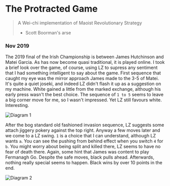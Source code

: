 # The Protracted Game

> A Wei-chi implementation of Maoist Revolutionary Strategy
> - Scott Boorman's arse

### Nov 2019

The 2019 final of the Irish Championship is between James Hutchinson and Matei Garcia. As has now become quasi traditional, it is played online. 
I took a brief look over the game, of course, using LZ to supress any sentiment that I had something intelligent to say about the game.
First sequence that caught my eye was the mirror approach James made to the 3-5 of Matei. It's quite a quiet joseki, and indeed LZ didn't flash it up as a suggestion on my machine.
White gained a little from the marked exchange, although his early press wasn't the best choice.
The sequence of `1 to 5` seems to leave a big corner move for me, so I wasn't impressed. Yet LZ still favours white. Interesting.

![Diagram 1](/N19/iga1.png)

After the bog standard old fashioned invasion sequence, LZ suggests some attach jiggery pokery against the top right. Anyway a few moves later and we come to a LZ swing. `1` is a choice that I can understand, although LZ wants `a`. You can see the pushing from behind effect when you switch `4` for `b`. You might worry about being split and killed there, LZ seems to have no fear of death there. Again, some hint that James was content to play Fermanagh Go. Despite the safe moves, black pulls ahead. Afterwards, nothing really special seems to happen. Black wins by over 10 points in the end.

![Diagram 2](/N19/iga2.png)
